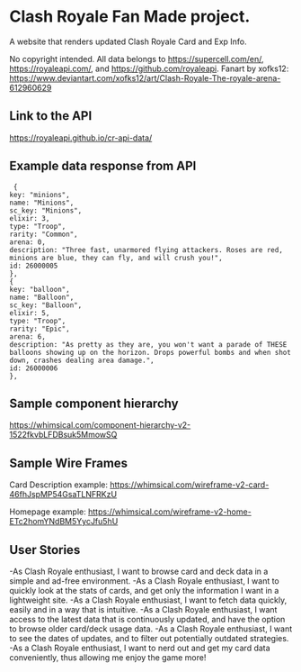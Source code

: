 # Clash Royale Fan Made project.

A website that renders updated Clash Royale Card and Exp Info.

No copyright intended. All data belongs to https://supercell.com/en/, https://royaleapi.com/, and https://github.com/royaleapi.
Fanart by xofks12: https://www.deviantart.com/xofks12/art/Clash-Royale-The-royale-arena-612960629

## Link to the API

https://royaleapi.github.io/cr-api-data/

## Example data response from API

```
 {
key: "minions",
name: "Minions",
sc_key: "Minions",
elixir: 3,
type: "Troop",
rarity: "Common",
arena: 0,
description: "Three fast, unarmored flying attackers. Roses are red, minions are blue, they can fly, and will crush you!",
id: 26000005
},
{
key: "balloon",
name: "Balloon",
sc_key: "Balloon",
elixir: 5,
type: "Troop",
rarity: "Epic",
arena: 6,
description: "As pretty as they are, you won't want a parade of THESE balloons showing up on the horizon. Drops powerful bombs and when shot down, crashes dealing area damage.",
id: 26000006
},

```

## Sample component hierarchy

https://whimsical.com/component-hierarchy-v2-1522fkvbLFDBsuk5MmowSQ

## Sample Wire Frames

Card Description example:
https://whimsical.com/wireframe-v2-card-46fhJspMP54GsaTLNFRKzU

Homepage example:
https://whimsical.com/wireframe-v2-home-ETc2homYNdBM5YycJfu5hU

## User Stories

-As Clash Royale enthusiast, I want to browse card and deck data in a simple and ad-free environment.
-As a Clash Royale enthusiast, I want to quickly look at the stats of cards, and get only the information I want in a lightweight site.
-As a Clash Royale enthusiast, I want to fetch data quickly, easily and in a way that is intuitive.
-As a Clash Royale enthusiast, I want access to the latest data that is continuously updated, and have the option to browse older card/deck usage data.
-As a Clash Royale enthusiast, I want to see the dates of updates, and to filter out potentially outdated strategies.
-As a Clash Royale enthusiast, I want to nerd out and get my card data conveniently, thus allowing me enjoy the game more!
